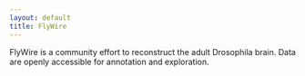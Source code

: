 ```yaml
---
layout: default
title: FlyWire
---
```


FlyWire is a community effort to reconstruct the adult Drosophila brain. Data are openly accessible for annotation and exploration.
